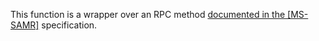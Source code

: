 This function is a wrapper over an RPC method [documented in the [MS-SAMR]](https://learn.microsoft.com/en-us/openspecs/windows_protocols/ms-samr/defe2091-0a61-4dfa-be9a-2c1206d53a1f) specification.
